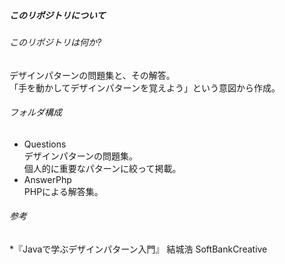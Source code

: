 ##### このリポジトリについて  

###### このリポジトリは何か?  
デザインパターンの問題集と、その解答。  
「手を動かしてデザインパターンを覚えよう」という意図から作成。  

###### フォルダ構成  
* Questions  
  デザインパターンの問題集。    
  個人的に重要なパターンに絞って掲載。  
* AnswerPhp  
  PHPによる解答集。  

###### 参考  
*『Javaで学ぶデザインパターン入門』 結城浩 SoftBankCreative  
